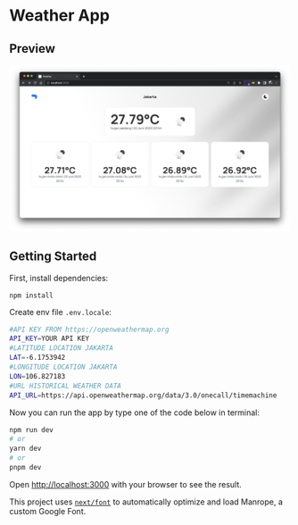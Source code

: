 # Weather App

## Preview

![Preview](public/preview.png)

## Getting Started

First, install dependencies:

```
npm install
```

Create env file `.env.locale`:

```bash
#API KEY FROM https://openweathermap.org
API_KEY=YOUR API KEY
#LATITUDE LOCATION JAKARTA
LAT=-6.1753942
#LONGITUDE LOCATION JAKARTA
LON=106.827183
#URL HISTORICAL WEATHER DATA
API_URL=https://api.openweathermap.org/data/3.0/onecall/timemachine
```

Now you can run the app by type one of the code below in terminal:

```bash
npm run dev
# or
yarn dev
# or
pnpm dev
```

Open [http://localhost:3000](http://localhost:3000) with your browser to see the result.

This project uses [`next/font`](https://nextjs.org/docs/basic-features/font-optimization) to automatically optimize and load Manrope, a custom Google Font.
